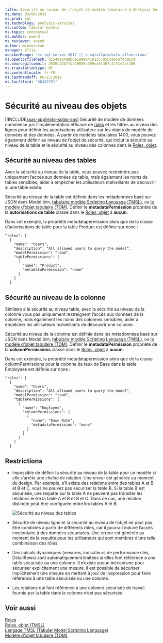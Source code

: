 ```yaml
---
title: Sécurité au niveau de l’objet de modèle tabulaire à Analysis Services | Microsoft Docs
ms.date: 03/08/2019
ms.prod: sql
ms.technology: analysis-services
ms.custom: tabular-models
ms.topic: conceptual
ms.author: owend
ms.reviewer: owend
author: minewiskan
manager: kfile
monikerRange: '>= sql-server-2017 || = sqlallproducts-allversions'
ms.openlocfilehash: d354aa64e8b6a1e98941011c30550a056f4c01c9
ms.sourcegitcommit: 3026c22b7fba19059a769ea5f367c4f51efaf286
ms.translationtype: MT
ms.contentlocale: fr-FR
ms.lasthandoff: 06/15/2019
ms.locfileid: "68162791"
---
```

# <a name="object-level-security"></a>Sécurité au niveau des objets
[!INCLUDE[ssas-appliesto-sqlas-aas](../../includes/ssas-appliesto-sqlas-aas.md)]
Sécurité de modèle de données commence par l’implémentation efficace de [rôles](../../analysis-services/tabular-models/roles-ssas-tabular.md) et les filtres au niveau des lignes pour définir les autorisations utilisateur sur les objets de modèle de données et des données. À partir de modèles tabulaires 1400, vous pouvez également définir au niveau de l’objet de sécurité, qui inclut la sécurité au niveau de la table et la sécurité au niveau des colonnes dans le [Roles, objet](https://docs.microsoft.com/bi-reference/tmsl/roles-object-tmsl).

## <a name="table-level-security"></a>Sécurité au niveau des tables

Avec la sécurité au niveau de la table, vous pouvez restreindre pas uniquement l’accès aux données de table, mais également les noms de tables sensibles, aider à empêcher les utilisateurs malveillants de découvrir si une table existe. 

 Sécurité au niveau de la table est définie dans les métadonnées basé sur JSON dans Model.bim, [tabulaire modèle Scripting Language (TMSL)](https://docs.microsoft.com/bi-reference/tmsl/tabular-model-scripting-language-tmsl-reference), ou [le modèle d’objet tabulaire (TOM)](https://docs.microsoft.com/bi-reference/tom/introduction-to-the-tabular-object-model-tom-in-analysis-services-amo). Définir le **metadataPermission** propriété de la **autorisations de table** classe dans le [Roles, objet](https://docs.microsoft.com/bi-reference/tmsl/roles-object-tmsl) à **aucun**.

Dans cet exemple, la propriété metadatapermission alors que de la classe d’autorisations de table pour la table Product est définie sur none :

```
"roles": [
  {
    "name": "Users",
    "description": "All allowed users to query the model",
    "modelPermission": "read",
    "tablePermissions": [
      {
        "name": "Product",
        "metadataPermission": "none"
      }
    ]
  }
```

## <a name="column-level-security"></a>Sécurité au niveau de la colonne

Similaire à la sécurité au niveau table, avec la sécurité au niveau de la colonne vous pas uniquement restreignent l’accès aux données de la colonne, mais également les noms des colonnes sensibles, aider à empêcher les utilisateurs malveillants de découvrir une colonne.

 Sécurité au niveau de la colonne est définie dans les métadonnées basé sur JSON dans Model.bim, [tabulaire modèle Scripting Language (TMSL)](https://docs.microsoft.com/bi-reference/tmsl/tabular-model-scripting-language-tmsl-reference), ou [le modèle d’objet tabulaire (TOM)](https://docs.microsoft.com/bi-reference/tom/introduction-to-the-tabular-object-model-tom-in-analysis-services-amo). Définir le **metadataPermission** propriété de la **columnPermissions** classe dans le [Roles, objet](https://docs.microsoft.com/bi-reference/tmsl/roles-object-tmsl) à **aucun**.

Dans cet exemple, la propriété metadatapermission alors que de la classe columnPermissions pour la colonne de taux de Base dans la table Employees est définie sur none :

```
"roles": [
  {
    "name": "Users",
    "description": "All allowed users to query the model",
    "modelPermission": "read",
    "tablePermissions": [
      {
        "name": "Employee",
        "columnPermissions": [
          {
            "name": "Base Rate",
            "metadataPermission": "none"
          }
        ]
      }
    ]
  }
```

## <a name="restrictions"></a>Restrictions

*  Impossible de définir la sécurité au niveau de la table pour un modèle si elle s’arrête une chaîne de relation. Une erreur est générée au moment du design.
 Par exemple, s’il existe des relations entre des tables A et B et B et C, vous ne pouvez pas sécuriser la table B. Si la table B est sécurisée, une requête sur la table A ne peuvent pas transiter les relations entre la table A et B et B et C. Dans ce cas, une relation distincte peut être configurée entre les tables A et B.

    ![Sécurité au niveau des tables](../../analysis-services/tabular-models/media/ssas-ols.png)  


*  Sécurité de niveau ligne et la sécurité au niveau de l’objet ne peut pas être combinés à partir de différents rôles, car il pourrait induire l’accès involontaire à des données sécurisées. Une erreur est générée au moment de la requête pour les utilisateurs qui sont membres d’une telle combinaison des rôles.

*  Des calculs dynamiques (mesures, indicateurs de performance clés, DetailRows) sont automatiquement limitées si elles font référence à une table sécurisée ou une colonne. Il n’existe aucun mécanisme pour sécuriser explicitement une mesure, il est possible de sécuriser implicitement une mesure en mettant à jour de l’expression pour faire référence à une table sécurisée ou une colonne.

*  Les relations qui font référence à une colonne sécurisée de travail fournie par la table dans la colonne n’est pas sécurisée.




## <a name="see-also"></a>Voir aussi  
[Roles](../../analysis-services/tabular-models/roles-ssas-tabular.md)  
[Roles, objet (TMSL)](https://docs.microsoft.com/bi-reference/tmsl/roles-object-tmsl)  
[Langage TMSL (Tabular Model Scripting Language)](https://docs.microsoft.com/bi-reference/tmsl/tabular-model-scripting-language-tmsl-reference)  
[Modèle d’objet tabulaire (TOM)](https://docs.microsoft.com/bi-reference/tom/introduction-to-the-tabular-object-model-tom-in-analysis-services-amo).

  
